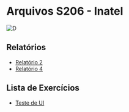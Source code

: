 # Arquivos S206 - Inatel

![D](https://i.imgur.com/ip2zER1.gif)

## Relatórios

- [Relatório 2](https://github.com/matheusvhs/S206/blob/df204872ea4d3860d166c78311023cf5ca565ff8/Testes%20-%20Cypress/cypress/e2e/Aula2/exemploAula2.cy.js)
- [Relatório 4](https://github.com/matheusvhs/S206/blob/7fc698d17f3f0e5a5bd07c46a97be5704f6507c2/Testes%20-%20Postman/Relat%C3%B3rio%204.postman_collection.json)

## Lista de Exercícios

- [Teste de UI](https://github.com/matheusvhs/S206/tree/df204872ea4d3860d166c78311023cf5ca565ff8/Testes%20-%20Cypress/cypress/e2e/Lista%20-%20Teste%20de%20UI)
